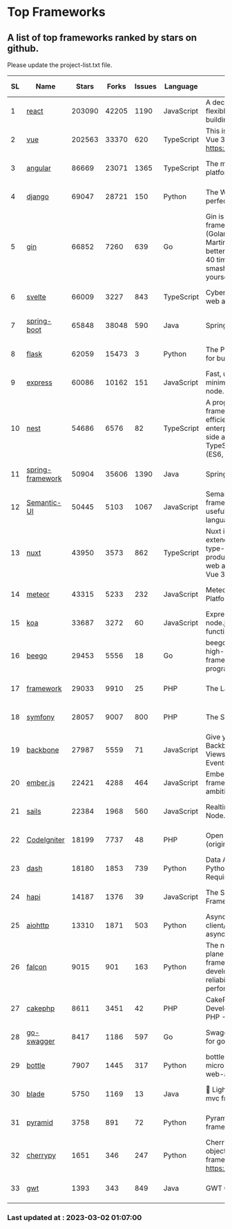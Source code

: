 # Top Frameworks
## A list of top frameworks ranked by stars on github.  
Please update the project-list.txt file.

| SL| Name  | Stars| Forks| Issues | Language | Description | Last Commit |
| --| ------| -----| ---- | ------ | -------- | ----------- | ----------- |
| 1 | [react](https://github.com/facebook/react) | 203090 | 42205 | 1190 | JavaScript | A declarative, efficient, and flexible JavaScript library for building user interfaces. | 2023-03-01 16:38:48 |
| 2 | [vue](https://github.com/vuejs/vue) | 202563 | 33370 | 620 | TypeScript | This is the repo for Vue 2. For Vue 3, go to https://github.com/vuejs/core | 2023-02-04 18:16:38 |
| 3 | [angular](https://github.com/angular/angular) | 86669 | 23071 | 1365 | TypeScript | The modern web developer’s platform | 2023-03-01 22:36:50 |
| 4 | [django](https://github.com/django/django) | 69047 | 28721 | 150 | Python | The Web framework for perfectionists with deadlines. | 2023-03-01 13:32:31 |
| 5 | [gin](https://github.com/gin-gonic/gin) | 66852 | 7260 | 639 | Go | Gin is a HTTP web framework written in Go (Golang). It features a Martini-like API with much better performance -- up to 40 times faster. If you need smashing performance, get yourself some Gin. | 2023-03-02 00:12:20 |
| 6 | [svelte](https://github.com/sveltejs/svelte) | 66009 | 3227 | 843 | TypeScript | Cybernetically enhanced web apps | 2023-03-01 16:28:37 |
| 7 | [spring-boot](https://github.com/spring-projects/spring-boot) | 65848 | 38048 | 590 | Java | Spring Boot | 2023-03-01 22:54:09 |
| 8 | [flask](https://github.com/pallets/flask) | 62059 | 15473 | 3 | Python | The Python micro framework for building web applications. | 2023-03-01 17:04:40 |
| 9 | [express](https://github.com/expressjs/express) | 60086 | 10162 | 151 | JavaScript | Fast, unopinionated, minimalist web framework for node. | 2023-02-26 18:34:32 |
| 10 | [nest](https://github.com/nestjs/nest) | 54686 | 6576 | 82 | TypeScript | A progressive Node.js framework for building efficient, scalable, and enterprise-grade server-side applications on top of TypeScript & JavaScript (ES6, ES7, ES8) 🚀 | 2023-02-28 09:16:05 |
| 11 | [spring-framework](https://github.com/spring-projects/spring-framework) | 50904 | 35606 | 1390 | Java | Spring Framework | 2023-03-01 16:06:38 |
| 12 | [Semantic-UI](https://github.com/Semantic-Org/Semantic-UI) | 50445 | 5103 | 1067 | JavaScript | Semantic is a UI component framework based around useful principles from natural language. | 2023-01-11 17:05:32 |
| 13 | [nuxt](https://github.com/nuxt/nuxt) | 43950 | 3573 | 862 | TypeScript | Nuxt is an intuitive and extendable way to create type-safe, performant and production-grade full-stack web apps and websites with Vue 3. | 2023-03-01 15:08:23 |
| 14 | [meteor](https://github.com/meteor/meteor) | 43315 | 5233 | 232 | JavaScript | Meteor, the JavaScript App Platform | 2023-02-10 21:00:16 |
| 15 | [koa](https://github.com/koajs/koa) | 33687 | 3272 | 60 | JavaScript | Expressive middleware for node.js using ES2017 async functions | 2023-01-02 06:55:07 |
| 16 | [beego](https://github.com/beego/beego) | 29453 | 5556 | 18 | Go | beego is an open-source, high-performance web framework for the Go programming language. | 2023-02-07 02:33:55 |
| 17 | [framework](https://github.com/laravel/framework) | 29033 | 9910 | 25 | PHP | The Laravel Framework. | 2023-03-01 20:03:31 |
| 18 | [symfony](https://github.com/symfony/symfony) | 28057 | 9007 | 800 | PHP | The Symfony PHP framework | 2023-03-01 10:32:47 |
| 19 | [backbone](https://github.com/jashkenas/backbone) | 27987 | 5559 | 71 | JavaScript | Give your JS App some Backbone with Models, Views, Collections, and Events | 2023-01-04 11:09:21 |
| 20 | [ember.js](https://github.com/emberjs/ember.js) | 22421 | 4288 | 464 | JavaScript | Ember.js - A JavaScript framework for creating ambitious web applications | 2023-02-27 19:46:57 |
| 21 | [sails](https://github.com/balderdashy/sails) | 22384 | 1968 | 560 | JavaScript | Realtime MVC Framework for Node.js | 2023-02-17 22:35:42 |
| 22 | [CodeIgniter](https://github.com/bcit-ci/CodeIgniter) | 18199 | 7737 | 48 | PHP | Open Source PHP Framework (originally from EllisLab) | 2023-01-26 22:11:27 |
| 23 | [dash](https://github.com/plotly/dash) | 18180 | 1853 | 739 | Python | Data Apps & Dashboards for Python. No JavaScript Required. | 2023-03-01 22:06:49 |
| 24 | [hapi](https://github.com/hapijs/hapi) | 14187 | 1376 | 39 | JavaScript | The Simple, Secure Framework Developers Trust | 2023-02-14 06:09:32 |
| 25 | [aiohttp](https://github.com/aio-libs/aiohttp) | 13310 | 1871 | 503 | Python | Asynchronous HTTP client/server framework for asyncio and Python | 2023-02-28 17:44:45 |
| 26 | [falcon](https://github.com/falconry/falcon) | 9015 | 901 | 163 | Python | The no-magic web data plane API and microservices framework for Python developers, with a focus on reliability, correctness, and performance at scale. | 2023-01-18 20:42:26 |
| 27 | [cakephp](https://github.com/cakephp/cakephp) | 8611 | 3451 | 42 | PHP | CakePHP: The Rapid Development Framework for PHP - Official Repository | 2023-02-27 03:29:50 |
| 28 | [go-swagger](https://github.com/go-swagger/go-swagger) | 8417 | 1186 | 597 | Go | Swagger 2.0 implementation for go | 2023-02-04 17:37:23 |
| 29 | [bottle](https://github.com/bottlepy/bottle) | 7907 | 1445 | 317 | Python | bottle.py is a fast and simple micro-framework for python web-applications. | 2022-09-05 15:24:52 |
| 30 | [blade](https://github.com/lets-blade/blade) | 5750 | 1169 | 13 | Java | :rocket: Lightning fast and elegant mvc framework for Java8 | 2022-05-10 12:38:06 |
| 31 | [pyramid](https://github.com/Pylons/pyramid) | 3758 | 891 | 72 | Python | Pyramid - A Python web framework | 2023-02-16 13:50:59 |
| 32 | [cherrypy](https://github.com/cherrypy/cherrypy) | 1651 | 346 | 247 | Python | CherryPy is a pythonic, object-oriented HTTP framework.      https://cherrypy.dev | 2023-01-09 16:26:47 |
| 33 | [gwt](https://github.com/gwtproject/gwt) | 1393 | 343 | 849 | Java | GWT Open Source Project | 2023-02-28 16:12:49 |

### Last updated at : 2023-03-02 01:07:00
